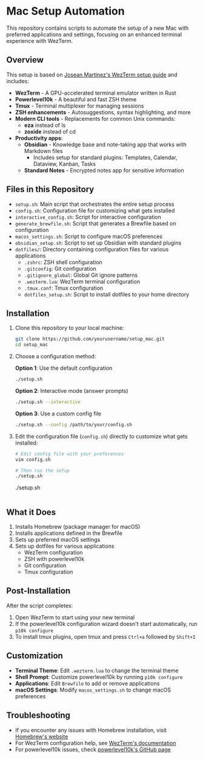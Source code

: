 # Mac Setup Automation

This repository contains scripts to automate the setup of a new Mac with preferred applications and settings, focusing on an enhanced terminal experience with WezTerm.

## Overview

This setup is based on [Josean Martinez's WezTerm setup guide](https://www.josean.com/posts/how-to-setup-wezterm-terminal) and includes:

- **WezTerm** - A GPU-accelerated terminal emulator written in Rust
- **Powerlevel10k** - A beautiful and fast ZSH theme
- **Tmux** - Terminal multiplexer for managing sessions
- **ZSH enhancements** - Autosuggestions, syntax highlighting, and more
- **Modern CLI tools** - Replacements for common Unix commands:
  - **eza** instead of ls
  - **zoxide** instead of cd
- **Productivity apps**:
  - **Obsidian** - Knowledge base and note-taking app that works with Markdown files
    - Includes setup for standard plugins: Templates, Calendar, Dataview, Kanban, Tasks
  - **Standard Notes** - Encrypted notes app for sensitive information

## Files in this Repository

- `setup.sh`: Main script that orchestrates the entire setup process
- `config.sh`: Configuration file for customizing what gets installed
- `interactive_config.sh`: Script for interactive configuration
- `generate_brewfile.sh`: Script that generates a Brewfile based on configuration
- `macos_settings.sh`: Script to configure macOS preferences
- `obsidian_setup.sh`: Script to set up Obsidian with standard plugins
- `dotfiles/`: Directory containing configuration files for various applications
  - `.zshrc`: ZSH shell configuration
  - `.gitconfig`: Git configuration
  - `.gitignore_global`: Global Git ignore patterns
  - `.wezterm.lua`: WezTerm terminal configuration
  - `.tmux.conf`: Tmux configuration
  - `dotfiles_setup.sh`: Script to install dotfiles to your home directory

## Installation

1. Clone this repository to your local machine:
   ```bash
   git clone https://github.com/yourusername/setup_mac.git
   cd setup_mac
   ```

2. Choose a configuration method:

   **Option 1**: Use the default configuration
   ```bash
   ./setup.sh
   ```

   **Option 2**: Interactive mode (answer prompts)
   ```bash
   ./setup.sh --interactive
   ```

   **Option 3**: Use a custom config file
   ```bash
   ./setup.sh --config /path/to/your/config.sh
   ```

3. Edit the configuration file (`config.sh`) directly to customize what gets installed:
   ```bash
   # Edit config file with your preferences
   vim config.sh
   
   # Then run the setup
   ./setup.sh
   ```
   ./setup.sh
   ```

## What it Does

1. Installs Homebrew (package manager for macOS)
2. Installs applications defined in the Brewfile
3. Sets up preferred macOS settings
4. Sets up dotfiles for various applications
   - WezTerm configuration
   - ZSH with powerlevel10k
   - Git configuration
   - Tmux configuration

## Post-Installation

After the script completes:

1. Open WezTerm to start using your new terminal
2. If the powerlevel10k configuration wizard doesn't start automatically, run `p10k configure`
3. To install tmux plugins, open tmux and press `Ctrl+a` followed by `Shift+I`

## Customization

- **Terminal Theme**: Edit `.wezterm.lua` to change the terminal theme
- **Shell Prompt**: Customize powerlevel10k by running `p10k configure`
- **Applications**: Edit `Brewfile` to add or remove applications
- **macOS Settings**: Modify `macos_settings.sh` to change macOS preferences

## Troubleshooting

- If you encounter any issues with Homebrew installation, visit [Homebrew's website](https://brew.sh)
- For WezTerm configuration help, see [WezTerm's documentation](https://wezfurlong.org/wezterm/index.html)
- For powerlevel10k issues, check [powerlevel10k's GitHub page](https://github.com/romkatv/powerlevel10k)
